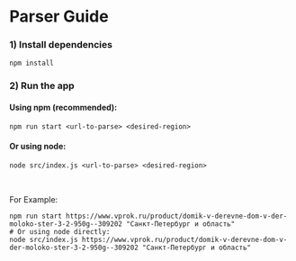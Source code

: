 # Parser Guide

### 1) Install dependencies
```
npm install
```

### 2) Run the app

#### Using npm (recommended):
```
npm run start <url-to-parse> <desired-region>
```

#### Or using node:
```
node src/index.js <url-to-parse> <desired-region>
```

<br>

For Example:
```
npm run start https://www.vprok.ru/product/domik-v-derevne-dom-v-der-moloko-ster-3-2-950g--309202 "Санкт-Петербург и область"
# Or using node directly:
node src/index.js https://www.vprok.ru/product/domik-v-derevne-dom-v-der-moloko-ster-3-2-950g--309202 "Санкт-Петербург и область"
```